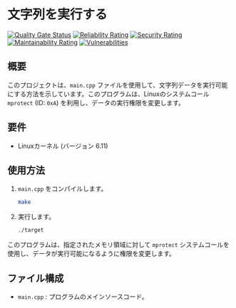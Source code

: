 # 文字列を実行する
[![Quality Gate Status](https://sonarcloud.io/api/project_badges/measure?project=Arithmos-tools_string_exec_test&metric=alert_status)](https://sonarcloud.io/summary/new_code?id=Arithmos-tools_string_exec_test)
[![Reliability Rating](https://sonarcloud.io/api/project_badges/measure?project=Arithmos-tools_string_exec_test&metric=reliability_rating)](https://sonarcloud.io/summary/new_code?id=Arithmos-tools_string_exec_test)
[![Security Rating](https://sonarcloud.io/api/project_badges/measure?project=Arithmos-tools_string_exec_test&metric=security_rating)](https://sonarcloud.io/summary/new_code?id=Arithmos-tools_string_exec_test)
[![Maintainability Rating](https://sonarcloud.io/api/project_badges/measure?project=Arithmos-tools_string_exec_test&metric=sqale_rating)](https://sonarcloud.io/summary/new_code?id=Arithmos-tools_string_exec_test)
[![Vulnerabilities](https://sonarcloud.io/api/project_badges/measure?project=Arithmos-tools_string_exec_test&metric=vulnerabilities)](https://sonarcloud.io/summary/new_code?id=Arithmos-tools_string_exec_test)

## 概要

このプロジェクトは、`main.cpp` ファイルを使用して、文字列データを実行可能にする方法を示しています。このプログラムは、Linuxのシステムコール `mprotect` (ID: `0xA`) を利用し、データの実行権限を変更します。

## 要件

- Linuxカーネル (バージョン 6.11)

## 使用方法

1. `main.cpp` をコンパイルします。

    ```bash
    make
    ```

2. 実行します。

    ```bash
    ./target
    ```

このプログラムは、指定されたメモリ領域に対して `mprotect` システムコールを使用し、データが実行可能になるように権限を変更します。

## ファイル構成

- `main.cpp` : プログラムのメインソースコード。
